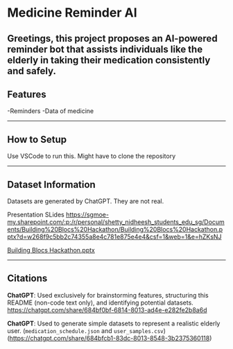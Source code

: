 # Medicine Reminder AI

Greetings, this project proposes an AI-powered reminder bot that assists individuals like the elderly in taking their medication consistently and safely.
---

## Features

-Reminders
-Data of medicine

---

## How to Setup

Use VSCode to run this. Might have to clone the repository

---
## Dataset Information

Datasets are generated by ChatGPT. They are not real.

Presentation SLides
https://sgmoe-my.sharepoint.com/:p:/r/personal/shetty_nidheesh_students_edu_sg/Documents/Building%20Blocs%20Hackathon/Building%20Blocs%20Hackathon.pptx?d=w268f9c5bb2c74355a8e4c781e875e4e4&csf=1&web=1&e=hZKsNJ


[Building Blocs Hackathon.pptx](https://github.com/user-attachments/files/20729768/Building.Blocs.Hackathon.pptx)

---

## Citations
**ChatGPT**: Used exclusively for brainstorming features, structuring this README (non-code text only), and identifying potential datasets. https://chatgpt.com/share/684bf0bf-6814-8013-ad4e-e282fe2b8a6d

**ChatGPT**: Used to generate simple datasets to represent a realistic elderly user. (`medication_schedule.json` and `user_samples.csv`) (https://chatgpt.com/share/684bfcb1-83dc-8013-8548-3b2375360118)
